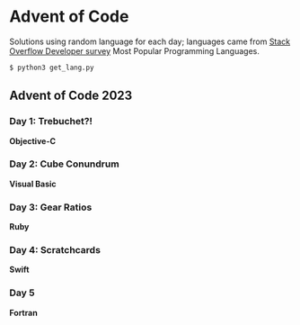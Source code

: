 # Advent of Code

Solutions using random language for each day; languages came from [Stack Overflow Developer survey](https://survey.stackoverflow.co/2023/#section-most-popular-technologies-programming-scripting-and-markup-languages) Most Popular Programming Languages.

```sh
$ python3 get_lang.py
```

## Advent of Code 2023

### Day 1: Trebuchet?!
**Objective-C**

### Day 2: Cube Conundrum
**Visual Basic**

### Day 3: Gear Ratios
**Ruby**

### Day 4: Scratchcards
**Swift**

### Day 5
**Fortran**

